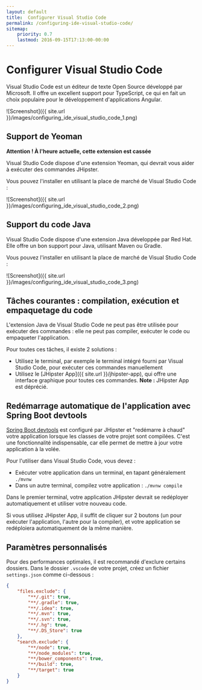 ```yaml
---
layout: default
title:  Configurer Visual Studio Code
permalink: /configuring-ide-visual-studio-code/
sitemap:
    priority: 0.7
    lastmod: 2016-09-15T17:13:00-00:00
---
```


# <i class="fa fa-keyboard-o"></i> Configurer Visual Studio Code

Visual Studio Code est un éditeur de texte Open Source développé par Microsoft. Il offre un excellent support pour TypeScript, ce qui en fait un choix populaire pour le développement d'applications Angular.

![Screenshot]({{ site.url }}/images/configuring_ide_visual_studio_code_1.png)

## Support de Yeoman

**Attention ! À l'heure actuelle, cette extension est cassée**

Visual Studio Code dispose d'une extension Yeoman, qui devrait vous aider à exécuter des commandes JHipster.

Vous pouvez l'installer en utilisant la place de marché de Visual Studio Code :

![Screenshot]({{ site.url }}/images/configuring_ide_visual_studio_code_2.png)

## Support du code Java

Visual Studio Code dispose d'une extension Java développée par Red Hat. Elle offre un bon support pour Java, utilisant Maven ou Gradle.

Vous pouvez l'installer en utilisant la place de marché de Visual Studio Code :

![Screenshot]({{ site.url }}/images/configuring_ide_visual_studio_code_3.png)

## Tâches courantes : compilation, exécution et empaquetage du code

L'extension Java de Visual Studio Code ne peut pas être utilisée pour exécuter des commandes : elle ne peut pas compiler, exécuter le code ou empaqueter l'application.

Pour toutes ces tâches, il existe 2 solutions :

- Utilisez le terminal, par exemple le terminal intégré fourni par Visual Studio Code, pour exécuter ces commandes manuellement
- Utilisez le [JHipster App]({{ site.url }}/jhipster-app), qui offre une interface graphique pour toutes ces commandes. **Note :** JHipster App est déprécié.

## Redémarrage automatique de l'application avec Spring Boot devtools

[Spring Boot devtools](https://docs.spring.io/spring-boot/docs/current/reference/html/using-boot-devtools.html) est configuré par JHipster et "redémarre à chaud" votre application lorsque les classes de votre projet sont compilées. C'est une fonctionnalité indispensable, car elle permet de mettre à jour votre application à la volée.

Pour l'utiliser dans Visual Studio Code, vous devez :

- Exécuter votre application dans un terminal, en tapant généralement `./mvnw`
- Dans un autre terminal, compilez votre application : `./mvnw compile`

Dans le premier terminal, votre application JHipster devrait se redéployer automatiquement et utiliser votre nouveau code.

Si vous utilisez JHipster App, il suffit de cliquer sur 2 boutons (un pour exécuter l'application, l'autre pour la compiler), et votre application se redéploiera automatiquement de la même manière.

## Paramètres personnalisés

Pour des performances optimales, il est recommandé d'exclure certains dossiers. Dans le dossier `.vscode` de votre projet, créez un fichier `settings.json` comme ci-dessous :

```json
{
    "files.exclude": {
        "**/.git": true,
        "**/.gradle": true,
        "**/.idea": true,
        "**/.mvn": true,
        "**/.svn": true,
        "**/.hg": true,
        "**/.DS_Store": true
    },
    "search.exclude": {
        "**/node": true,
        "**/node_modules": true,
        "**/bower_components": true,
        "**/build": true,
        "**/target": true
    }
}

```
